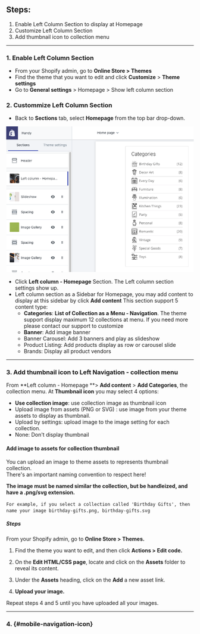 ## Steps:

1. Enable Left Column Section to display at Homepage
2. Customize Left Column Section
3. Add thumbnail icon to collection menu

---

### 1. Enable Left Column Section

* From your Shopify admin, go to **Online Store &gt; Themes**
* Find the theme that you want to edit and click **Customize** &gt; **Theme settings**
* Go to **General settings** &gt; Homepage &gt; Show left column section

### 2. Custommize Left Column Section

* Back to **Sections** tab, select **Homepage** from the top bar drop-down. 

![](/assets/left-column.png)

* Click **Left column - Homepage** Section. The Left column section settings show up.
* Left column section as a Sidebar for Homepage, you may add content to display at this sidebar by click **Add content**
  This section support 5 content type:
  * **Categories**: **List of Collection as a** **Menu - Navigation**. The theme support display maximum 12 collections at menu. If you need more please contact our support to customize
  * **Banner**: Add image banner
  * Banner Carousel: Add 3 banners and play as slideshow
  * Product Listing: Add products display as row or carousel slide
  * Brands: Display all product vendors

---

### 3. Add thumbnail icon to Left Navigation - collection menu

From **Left column - Homepage **&gt; **Add content** &gt; **Add Categories**, the collection menu. At **Thumbnail icon** you may select 4 options:

* **Use collection image**: use collection image as thumbnail icon
* Upload image from assets \(PNG or SVG\) : use image from your theme assets to display as thumbnail. 
* Upload by settings: upload image to the image setting for each collection.
* None: Don't display thumbnail

#### Add image to assets for collection thumbnail

You can upload an image to theme assets to represents thumbnail collection.  
There's an important naming convention to respect here!

**The image must be named similar the collection, but be handleized, and have a .png/svg extension.**

`For example, if you select a collection called 'Birthday Gifts', then name your image birthday-gifts.png, birthday-gifts.svg`

##### Steps

From your Shopify admin, go to **Online Store &gt; Themes.**

1. Find the theme you want to edit, and then click **Actions &gt; Edit code.**

2. On the **Edit HTML/CSS page**, locate and click on the **Assets** folder to reveal its content.

3. Under the **Assets** heading, click on the **Add** a new asset link.

4. **Upload your image.**

Repeat steps 4 and 5 until you have uploaded all your images.

---

### 4.  {#mobile-navigation-icon}



